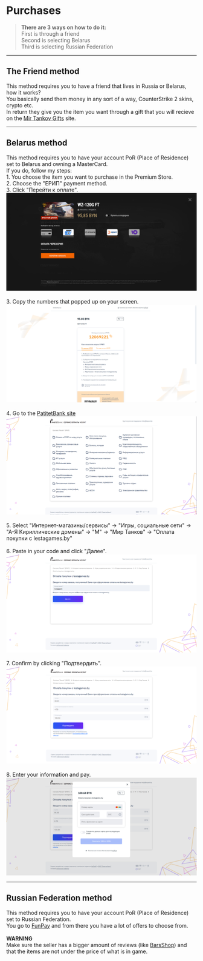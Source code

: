 # Purchases

 > **There are 3 ways on how to do it:**    
 > First is through a friend    
 > Second is selecting Belarus  
 > Third is selecting Russian Federation

 ---

## **The Friend method**    

   This method requires you to have a friend that lives in Russia or Belarus, how it works?<br>
   You basically send them money in any sort of a way, CounterStrike 2 skins, crypto etc.<br>
   In return they give you the item you want through a gift that you will recieve on the [Mir Tankov Gifts](https://lesta.ru/shop/gifts/) site.

---

## **Belarus method**

   This method requires you to have your account PoR (Place of Residence) set to Belarus and owning a MasterCard.<br>
   If you do, follow my steps:      
      1. You choose the item you want to purchase in the Premium Store.     
      2. Choose the "ЕРИП" payment method.      
      3. Click "Перейти к оплате".      
      ![Premium Store Screenshot](assets/BelarusPurchase1.png)<br>    
      3. Copy the numbers that popped up on your screen.    
      ![ЕРИП Numbers Showing](assets/MethodBelarus1.png)<br>    
      4. Go to the [PatitetBank site](https://erip.paritetbank.by)  
      ![ParitetBank site](assets/MethodBelarus2.png)<br>    
      5. Select "Интернет-магазины/сервисы" -> "Игры, социальные сети" -> "А-Я Кириллические домены" -> "М" -> "Мир Танков" -> "Оплата покупки с lestagames.by"<br>     
      6. Paste in your code and click "Далее".      
      ![PatrietBank code](assets/MethodBelarus3.png)<br>    
      7. Confirm by clicking "Подтвердить".     
      ![PatrietBank confirmation](assets/MethodBelarus4.png)<br>    
      8. Enter your information and pay.
      ![PatrietBank information](assets/MethodBelarus5.png)<br>     

---

## **Russian Federation method**   

   This method requires you to have your account PoR (Place of Residence) set to Russian Federation.<br>
   You go to [FunPay](https://funpay.com/lots/1062/) and from there you have a lot of offers to choose from.<br><br> 
   **WARNING**<br>
   Make sure the seller has a bigger amount of reviews (like [BarsShop](https://funpay.com/users/1195807/)) and that the items are not under the price of what is in game.